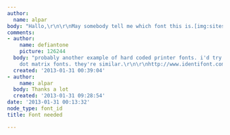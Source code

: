 ```yaml
---
author:
  name: alpar
body: "Hallo,\r\n\r\nMay somebody tell me which font this is.[img:sites/default/files/old-images/1_4125.jpg]\r\n\r\nThanks!"
comments:
- author:
    name: defiantone
    picture: 126244
  body: "probably another example of hard coded printer fonts. i'd try searching for
    dot matrix fonts. they're similar.\r\n\r\nhttp://www.identifont.com/list?2+matrix+1+1GS+1+1SS+1+1SN+1+1GT+2+4UA+9+1SZ+12+4U9+17+CL8+19+1SO+19+9AL+20+LPW+31+26N7+32+VF+34"
  created: '2013-01-31 00:39:04'
- author:
    name: alpar
  body: Thanks a lot
  created: '2013-01-31 09:28:54'
date: '2013-01-31 00:13:32'
node_type: font_id
title: Font needed

---
```

